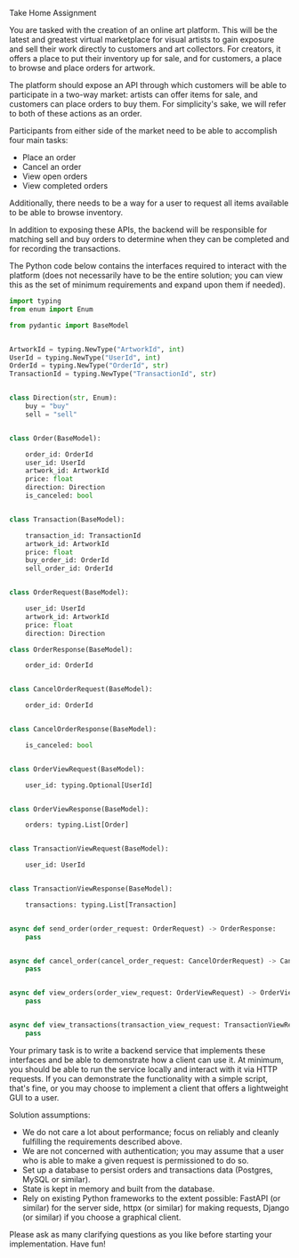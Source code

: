 Take Home Assignment

You are tasked with the creation of an online art platform. This will be the latest and greatest virtual marketplace for visual artists to gain exposure and sell their work directly to customers and art collectors. For creators, it offers a place to put their inventory up for sale, and for customers, a place to browse and place orders for artwork.

The platform should expose an API through which customers will be able to participate in a two-way market: artists can offer items for sale, and customers can place orders to buy them. For simplicity's sake, we will refer to both of these actions as an order.

Participants from either side of the market need to be able to accomplish four main tasks:

 - Place an order
 - Cancel an order
 - View open orders
 - View completed orders

Additionally, there needs to be a way for a user to request all items available to be able to browse inventory.

In addition to exposing these APIs, the backend will be responsible for matching sell and buy orders to determine when they can be completed and for recording the transactions.

The Python code below contains the interfaces required to interact with the platform (does not necessarily have to be the entire solution; you can view this as the set of minimum requirements and expand upon them if needed).

```python
import typing
from enum import Enum

from pydantic import BaseModel


ArtworkId = typing.NewType("ArtworkId", int)
UserId = typing.NewType("UserId", int)
OrderId = typing.NewType("OrderId", str)
TransactionId = typing.NewType("TransactionId", str)


class Direction(str, Enum):
    buy = "buy"
    sell = "sell"


class Order(BaseModel):

    order_id: OrderId
    user_id: UserId
    artwork_id: ArtworkId
    price: float
    direction: Direction
    is_canceled: bool


class Transaction(BaseModel):

    transaction_id: TransactionId
    artwork_id: ArtworkId
    price: float
    buy_order_id: OrderId
    sell_order_id: OrderId


class OrderRequest(BaseModel):

    user_id: UserId
    artwork_id: ArtworkId
    price: float
    direction: Direction

class OrderResponse(BaseModel):

    order_id: OrderId


class CancelOrderRequest(BaseModel):

    order_id: OrderId


class CancelOrderResponse(BaseModel):

    is_canceled: bool


class OrderViewRequest(BaseModel):

    user_id: typing.Optional[UserId]


class OrderViewResponse(BaseModel):

    orders: typing.List[Order]


class TransactionViewRequest(BaseModel):

    user_id: UserId


class TransactionViewResponse(BaseModel):

    transactions: typing.List[Transaction]


async def send_order(order_request: OrderRequest) -> OrderResponse:
    pass


async def cancel_order(cancel_order_request: CancelOrderRequest) -> CancelOrderRequest:
    pass


async def view_orders(order_view_request: OrderViewRequest) -> OrderViewResponse:
    pass


async def view_transactions(transaction_view_request: TransactionViewRequest) -> TransactionViewResponse:
    pass
```

Your primary task is to write a backend service that implements these interfaces and be able to demonstrate how a client can use it. At minimum, you should be able to run the service locally and interact with it via HTTP requests. If you can demonstrate the functionality with a simple script, that's fine, or you may choose to implement a client that offers a lightweight GUI to a user.

Solution assumptions:
 - We do not care a lot about performance; focus on reliably and cleanly fulfilling the requirements described above.
 - We are not concerned with authentication; you may assume that a user who is able to make a given request is permissioned to do so.
 - Set up a database to persist orders and transactions data (Postgres, MySQL or similar).
 - State is kept in memory and built from the database.
 - Rely on existing Python frameworks to the extent possible: FastAPI (or similar) for the server side, httpx (or similar) for making requests, Django (or similar) if you choose a graphical client.

 Please ask as many clarifying questions as you like before starting your implementation. Have fun!
